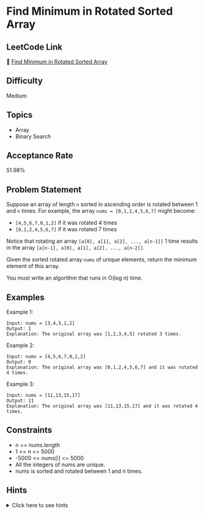 # Find Minimum in Rotated Sorted Array

## LeetCode Link
🔗 [Find Minimum in Rotated Sorted Array](https://leetcode.com/problems/find-minimum-in-rotated-sorted-array)

## Difficulty
Medium

## Topics
- Array
- Binary Search

## Acceptance Rate
51.98%

## Problem Statement
Suppose an array of length `n` sorted in ascending order is rotated between 1 and `n` times. For example, the array `nums = [0,1,2,4,5,6,7]` might become:
- `[4,5,6,7,0,1,2]` if it was rotated 4 times
- `[0,1,2,4,5,6,7]` if it was rotated 7 times

Notice that rotating an array `[a[0], a[1], a[2], ..., a[n-1]]` 1 time results in the array `[a[n-1], a[0], a[1], a[2], ..., a[n-2]]`.

Given the sorted rotated array `nums` of unique elements, return the minimum element of this array.

You must write an algorithm that runs in O(log n) time.

## Examples
Example 1:
```
Input: nums = [3,4,5,1,2]
Output: 1
Explanation: The original array was [1,2,3,4,5] rotated 3 times.
```

Example 2:
```
Input: nums = [4,5,6,7,0,1,2]
Output: 0
Explanation: The original array was [0,1,2,4,5,6,7] and it was rotated 4 times.
```

Example 3:
```
Input: nums = [11,13,15,17]
Output: 11
Explanation: The original array was [11,13,15,17] and it was rotated 4 times.
```

## Constraints
- n == nums.length
- 1 <= n <= 5000
- -5000 <= nums[i] <= 5000
- All the integers of nums are unique.
- nums is sorted and rotated between 1 and n times.

## Hints
<details>
<summary>Click here to see hints</summary>

1. Array was originally in ascending order.
2. Think about the point where array is rotated.
3. Use binary search to find the minimum in O(log n) time.

</details>
